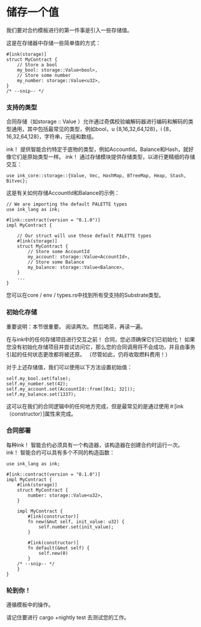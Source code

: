 # 储存一个值

我们要对合约模板进行的第一件事是引入一些存储值。

这是在存储器中存储一些简单值的方式：



```text
#[ink(storage)]
struct MyContract {
    // Store a bool
    my_bool: storage::Value<bool>,
    // Store some number
    my_number: storage::Value<u32>,
}
/* --snip-- */
```

### 支持的类型

合同存储（如storage :: Value ）允许通过奇偶校验编解码器进行编码和解码的类型通用，其中包括最常见的类型，例如bool，u {8,16,32,64,128}，i {8， 16,32,64,128}，字符串，元组和数组。

ink！ 提供智能合约特定于底物的类型，例如AccountId，Balance和Hash，就好像它们是原始类型一样。 ink！ 通过存储模块提供存储类型，以进行更精细的存储交互：

```text
use ink_core::storage::{Value, Vec, HashMap, BTreeMap, Heap, Stash, Bitvec};
```

 这是有关如何存储AccountId和Balance的示例：

```text
// We are importing the default PALETTE types
use ink_lang as ink;

#[ink::contract(version = "0.1.0")]
impl MyContract {

    // Our struct will use those default PALETTE types
    #[ink(storage)]
    struct MyContract {
        // Store some AccountId
        my_account: storage::Value<AccountId>,
        // Store some Balance
        my_balance: storage::Value<Balance>,
    }
    ...
}
```

您可以在core / env / types.rs中找到所有受支持的Substrate类型。

### 初始化存储

重要说明：本节很重要。 阅读两次。 然后喝茶，再读一遍。

在与ink中的任何存储项目进行交互之前！ 合同，您必须确保它们已初始化！ 如果您没有初始化存储项目并尝试访问它，那么您的合同调用将不会成功，并且由事务引起的任何状态更改都将被还原。 （尽管如此，仍将收取燃料费用！）

对于上述存储值，我们可以使用以下方法设置初始值：

```text
self.my_bool.set(false);
self.my_number.set(42);
self.my_account.set(AccountId::from([0x1; 32]));
self.my_balance.set(1337);
```

这可以在我们的合同逻辑中的任何地方完成，但是最常见的是通过使用＃\[ink（constructor）\]属性来完成。

### 合同部署

每种ink！ 智能合约必须具有一个构造器，该构造器在创建合约时运行一次。 ink！ 智能合约可以具有多个不同的构造函数：

```text
use ink_lang as ink;

#[ink::contract(version = "0.1.0")]
impl MyContract {
    #[ink(storage)]
    struct MyContract {
        number: storage::Value<u32>,
    }

    impl MyContract {
        #[ink(constructor)]
        fn new(&mut self, init_value: u32) {
            self.number.set(init_value);
        }

        #[ink(constructor)]
        fn default(&mut self) {
            self.new(0)
        }
    /* --snip-- */
    }
}
```

### 轮到你！

 遵循模板中的操作。

请记住要进行 cargo +nightly test 去测试您的工作。


